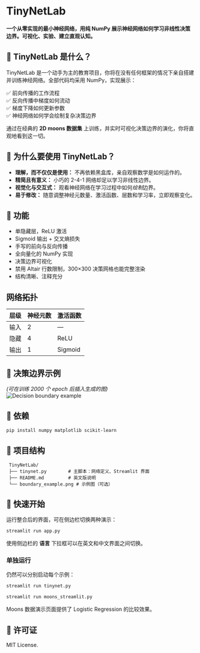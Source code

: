 # TinyNetLab

**一个从零实现的最小神经网络，用纯 NumPy 展示神经网络如何学习非线性决策边界。可视化、实验、建立直观认知。**

## 🌟 TinyNetLab 是什么？

TinyNetLab 是一个动手为主的教育项目，你将在没有任何框架的情况下亲自搭建并训练神经网络。全部代码均采用 NumPy，实现展示：

✅ 前向传播的工作流程  
✅ 反向传播中梯度如何流动  
✅ 梯度下降如何更新参数  
✅ 神经网络如何学会绘制复杂决策边界

通过在经典的 **2D moons 数据集** 上训练，并实时可视化决策边界的演化，你将直观地看到这一切。

## 🧠 为什么要使用 TinyNetLab？

- **理解，而不仅仅是使用：** 不再依赖黑盒库，亲自观察数学是如何运作的。
- **精简且有意义：** 小巧的 2-4-1 网络却足以学习非线性边界。
- **视觉化与交互式：** 观看神经网络在学习过程中如何*绘制*边界。
- **易于修改：** 随意调整神经元数量、激活函数、层数和学习率，立即观察变化。

## 🚀 功能

- 单隐藏层，ReLU 激活
- Sigmoid 输出 + 交叉熵损失
- 手写的前向与反向传播
- 全向量化的 NumPy 实现
- 决策边界可视化
- 禁用 Altair 行数限制，300×300 决策网格也能完整渲染
- 结构清晰、注释充分

## 网络拓扑

| 层级 | 神经元数 | 激活函数 |
| --- | --- | --- |
| 输入 | 2 | — |
| 隐藏 | 4 | ReLU |
| 输出 | 1 | Sigmoid |

## 🎨 决策边界示例

_(可在训练 2000 个 epoch 后插入生成的图)_  
![Decision boundary example](../boundary_example.png)

## 🔧 依赖

```bash
pip install numpy matplotlib scikit-learn
```

## 📂 项目结构

```
 TinyNetLab/
 ├── tinynet.py        # 主脚本：网络定义、Streamlit 界面
 ├── README.md         # 英文版说明
 └── boundary_example.png # 示例图（可选）
```

## 🌱 快速开始

运行整合后的界面，可在侧边栏切换两种演示：

```bash
streamlit run app.py
```

使用侧边栏的 **语言** 下拉框可以在英文和中文界面之间切换。

### 单独运行

仍然可以分别启动每个示例：

```bash
streamlit run tinynet.py
```

```bash
streamlit run moons_streamlit.py
```

Moons 数据演示页面提供了 Logistic Regression 的比较效果。

## 📌 许可证

MIT License.
